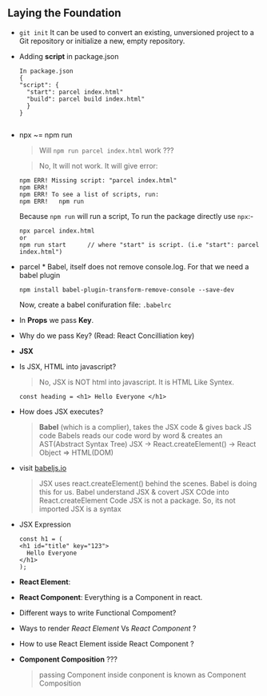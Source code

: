 ## Laying the Foundation

- `git init` It can be used to convert an existing, unversioned project to a Git repository or initialize a new, empty repository. 

-  Adding **script** in package.json 
   ```
   In package.json
   {
   "script": {
     "start": parcel index.html"
     "build": parcel build index.html"
     }
   }


-  npx ~= npm run 
   > Will `npm run parcel index.html` work ???
   
   > No, It will not work. It will give error:
   ```
   npm ERR! Missing script: "parcel index.html"
   npm ERR! 
   npm ERR! To see a list of scripts, run:
   npm ERR!   npm run
   ```
   
   Because `npm run` will run a script, To run the package directly use `npx`:-  
   ```
   npx parcel index.html   
   or
   npm run start      // where "start" is script. (i.e "start": parcel index.html")
   
   ```


   
 - parcel * Babel, itself does not remove console.log. For that we need a babel plugin 
   ```
   npm install babel-plugin-transform-remove-console --save-dev
   ```
   Now, create a babel conifuration file: `.babelrc`   

- In **Props** we pass **Key**. 
- Why do we pass Key? (Read: React Concilliation key)

- **JSX**
- Is JSX, HTML into javascript?
  > No, JSX is NOT html into javascript. It is HTML Like Syntex.
  ```
  const heading = <h1> Hello Everyone </h1>
  ```
  
- How does JSX executes?
  > **Babel** (which is a complier), takes the JSX code & gives back JS code
  > Babels reads our code word by word & creates an AST(Abstract Syntax Tree)
  >  JSX -> React.createElement() -> React Object => HTML(DOM)

- visit [babeljs.io](https://babeljs.io/)
  > JSX uses react.createElement() behind the scenes.
  > Babel is doing this for us.
  > Babel understand JSX & covert JSX COde into React.createElement Code
  > JSX is not a package. So, its not imported
  > JSX is a syntax

- JSX Expression
  ```
  const h1 = (
  <h1 id="title" key="123">
    Hello Everyone
  </h1>
  );
  ```
- **React Element**:

- **React Component**: Everything is a Component in react.

- Different ways to write Functional Compoment?

- Ways to render _React Element_ Vs _React Component_ ?

- How to use React Element isside React Component ?

- **Component Composition** ???
  > passing Component inside conponent is known as Component Composition



